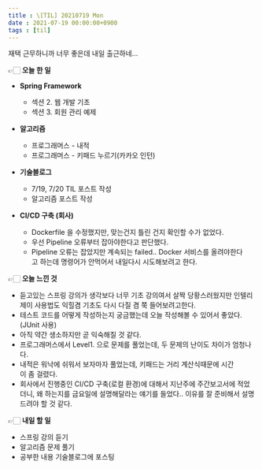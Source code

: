 ```yaml
---
title : \[TIL] 20210719 Mon
date : 2021-07-19 00:00:00+0900
tags : [til]
---
```


재택 근무하니까 너무 좋은데 내일 출근하네…   


👉🏻 **오늘 한 일**
* **Spring Framework**
    - 섹션 2. 웹 개발 기초
    - 섹션 3. 회원 관리 예제

* **알고리즘**
    - 프로그래머스 - 내적
    - 프로그래머스 - 키패드 누르기(카카오 인턴)

* **기술블로그**
    - 7/19, 7/20 TIL 포스트 작성
    - 알고리즘 포스트 작성
    
* **CI/CD 구축 (회사)**
    - Dockerfile 을 수정했지만, 맞는건지 틀린 건지 확인할 수가 없었다.
    - 우선 Pipeline 오류부터 잡아야한다고 판단했다.
    - Pipeline 오류는 잡았지만 계속되는 failed.. Docker 서비스를 올려야한다고 하는데 명령어가 안먹어서 내일다시 시도해보려고 한다.

👉🏻 **오늘 느낀 것**
- 듣고있는 스프링 강의가 생각보다 너무 기초 강의여서 살짝 당황스러웠지만 인텔리제이 사용법도 익힐겸 기초도 다시 다질 겸 쭉 들어보려고한다.
- 테스트 코드를 어떻게 작성하는지 궁금했는데 오늘 작성해볼 수 있어서 좋았다.(JUnit 사용)
- 아직 약간 생소하지만 곧 익숙해질 것 같다.
- 프로그래머스에서 Level1. 으로 문제를 풀었는데, 두 문제의 난이도 차이가 엄청나다.
- 내적은 워낙에 쉬워서 보자마자 풀었는데, 키패드는 거리 계산식때문에 시간이 좀 걸렸다.
- 회사에서 진행중인 CI/CD 구축(로컬 환경)에 대해서 지난주에 주간보고서에 적었더니, 왜 하는지를 금요일에 설명해달라는 얘기를 들었다.. 이유를 잘 준비해서 설명드려야 할 것 같다.

👉🏻 **내일 할 일**
- 스프링 강의 듣기
- 알고리즘 문제 풀기
- 공부한 내용 기술블로그에 포스팅
